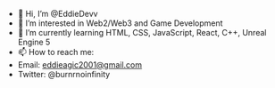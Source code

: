 - 👋 Hi, I’m @EddieDevv
- 👀 I’m interested in Web2/Web3 and Game Development
- 🌱 I’m currently learning HTML, CSS, JavaScript, React, C++, Unreal Engine 5
- 📫 How to reach me: 
-   Email: eddieagic2001@gmail.com
-   Twitter: @burnrnoinfinity

<!---
EddieDevv/EddieDevv is a ✨ special ✨ repository because its `README.md` (this file) appears on your GitHub profile.
You can click the Preview link to take a look at your changes.
--->
